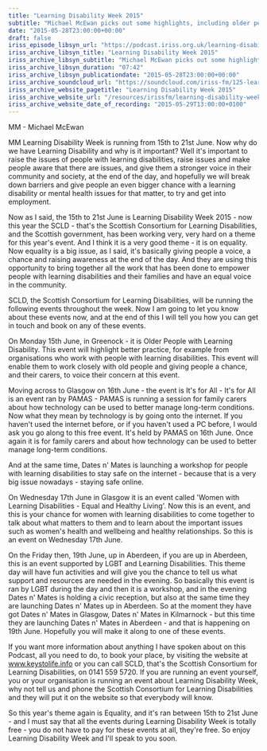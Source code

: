 ```yaml
---
title: "Learning Disability Week 2015"
subtitle: "Michael McEwan picks out some highlights, including older people with learning disability, using technology and staying safe online, women and learning disability, LGBT and Date 'n' Mates."
date: "2015-05-28T23:00:00+00:00"
draft: false
iriss_episode_libsyn_url: "https://podcast.iriss.org.uk/learning-disability-week-2015-1"
iriss_archive_libsyn_title: "Learning Disability Week 2015"
iriss_archive_libsyn_subtitle: "Michael McEwan picks out some highlights, including older people with learning disability, using technology and staying safe online, women and learning disability, LGBT and Date 'n' Mates."
iriss_archive_libsyn_duration: "07:42"
iriss_archive_libsyn_publicationdate: "2015-05-28T23:00:00+00:00"
iriss_archive_soundcloud_url: "https://soundcloud.com/iriss-fm/125-learning-disability-week-2015"
iriss_archive_website_pagetitle: "Learning Disability Week 2015"
iriss_archive_website_url: "/resources/irissfm/learning-disability-week-2015"
iriss_archive_website_date_of_recording: "2015-05-29T13:00:00+0100"
---
```

MM - Michael McEwan

MM Learning Disability Week is running from 15th to 21st June. Now why do we have Learning Disability and why is it important? Well it's important to raise the issues of people with learning disabilities, raise issues and make people aware that there are issues, and give them a stronger voice in their community and society, at the end of the day, and hopefully we will break down barriers and give people an even bigger chance with a learning disability or mental health issues for that matter, to try and get into employment.

Now as I said, the 15th to 21st June is Learning Disability Week 2015 - now this year the SCLD - that's the Scottish Consortium for Learning Disabilities, and the Scottish government, has been working very, very hard on a theme for this year's event. And I think it is a very good theme - it is on equality. Now equality is a big issue, as I said, it's basically giving people a voice, a chance and raising awareness at the end of the day. And they are using this opportunity to bring together all the work that has been done to empower people with learning disabilities and their families and have an equal voice in the community.

SCLD, the Scottish Consortium for Learning Disabilities, will be running the following events throughout the week. Now I am going to let you know about these events now, and at the end of this I will tell you how you can get in touch and book on any of these events.

On Monday 15th June, in Greenock - it is Older People with Learning Disability. This event will highlight better practice, for example from organisations who work with people with learning disabilities. This event will enable them to work closely with old people and giving people a chance, and their carers, to voice their concern at this event.

Moving across to Glasgow on 16th June - the event is It's for All - It's for All is an event ran by PAMAS - PAMAS is running a session for family carers about how technology can be used to better manage long-term conditions. Now what they mean by technology is by going onto the internet. If you haven't used the internet before, or if you haven't used a PC before, I would ask you go along to this free event. It's held by PAMAS on 16th June. Once again it is for family carers and about how technology can be used to better manage long-term conditions.

And at the same time, Dates n' Mates is launching a workshop for people with learning disabilities to stay safe on the internet - because that is a very big issue nowadays - staying safe online.

On Wednesday 17th June in Glasgow it is an event called 'Women with Learning Disabilities - Equal and Healthy Living'. Now this is an event, and this is your chance for women with learning disabilities to come together to talk about what matters to them and to learn about the important issues such as women's health and wellbeing and healthy relationships. So this is an event on Wednesday 17th June.

On the Friday then, 19th June, up in Aberdeen, if you are up in Aberdeen, this is an event supported by LGBT and Learning Disabilities. This theme day will have fun activities and will give you the chance to tell us what support and resources are needed in the evening. So basically this event is ran by LGBT during the day and then it is a workshop, and in the evening Dates n' Mates is holding a civic reception, but also at the same time they are launching Dates n' Mates up in Aberdeen. So at the moment they have got Dates n' Mates in Glasgow, Dates n' Mates in Kilmarnock - but this time they are launching Dates n' Mates in Aberdeen - and that is happening on 19th June. Hopefully you will make it along to one of these events.

If you want more information about anything I have spoken about on this Podcast, all you need to do, to book your place, by visiting the website at www.keystolife.info or you can call SCLD, that's the Scottish Consortium for Learning Disabilities, on 0141 559 5720. If you are running an event yourself, you or your organisation is running an event about Learning Disability Week, why not tell us and phone the Scottish Consortium for Learning Disabilities and they will put it on the website so that everybody will know.

So this year's theme again is Equality, and it's ran between 15th to 21st June - and I must say that all the events during Learning Disability Week is totally free - you do not have to pay for these events at all, they're free. So enjoy Learning Disability Week and I'll speak to you soon.